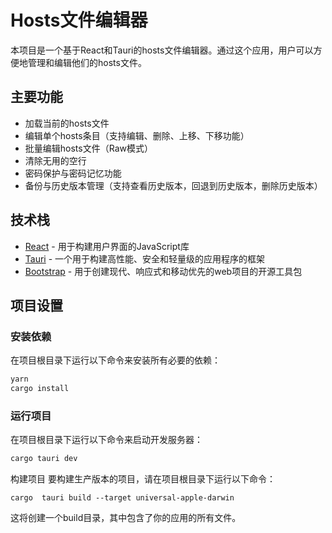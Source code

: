 # Hosts文件编辑器

本项目是一个基于React和Tauri的hosts文件编辑器。通过这个应用，用户可以方便地管理和编辑他们的hosts文件。

## 主要功能

- 加载当前的hosts文件
- 编辑单个hosts条目（支持编辑、删除、上移、下移功能）
- 批量编辑hosts文件（Raw模式）
- 清除无用的空行
- 密码保护与密码记忆功能
- 备份与历史版本管理（支持查看历史版本，回退到历史版本，删除历史版本）

## 技术栈

- [React](https://reactjs.org/) - 用于构建用户界面的JavaScript库
- [Tauri](https://tauri.studio/) - 一个用于构建高性能、安全和轻量级的应用程序的框架
- [Bootstrap](https://getbootstrap.com/) - 用于创建现代、响应式和移动优先的web项目的开源工具包

## 项目设置

### 安装依赖

在项目根目录下运行以下命令来安装所有必要的依赖：

```sh
yarn
cargo install
```

### 运行项目
在项目根目录下运行以下命令来启动开发服务器：

```sh
cargo tauri dev
```

构建项目
要构建生产版本的项目，请在项目根目录下运行以下命令：

```
cargo  tauri build --target universal-apple-darwin
```
这将创建一个build目录，其中包含了你的应用的所有文件。

